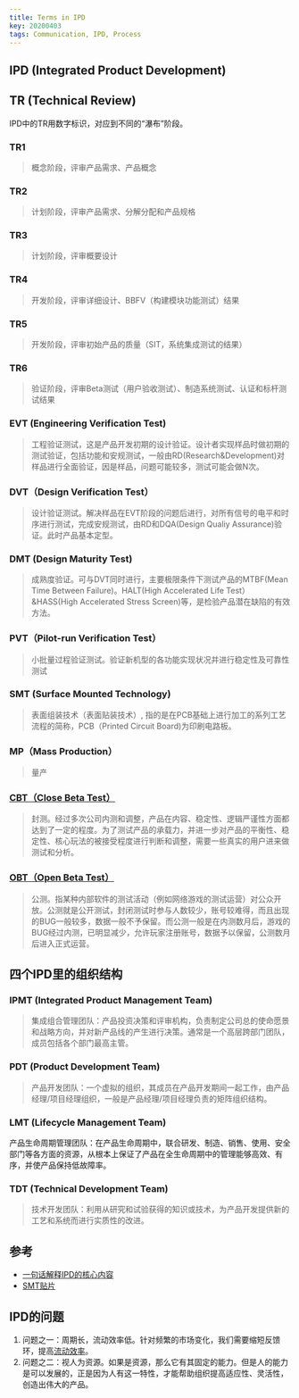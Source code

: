 ```yaml
---
title: Terms in IPD
key: 20200403
tags: Communication, IPD, Process
---
```


## IPD (Integrated Product Development)

## TR (Technical Review)

IPD中的TR用数字标识，对应到不同的“瀑布”阶段。

### TR1 

> 概念阶段，评审产品需求、产品概念

### TR2

> 计划阶段，评审产品需求、分解分配和产品规格

### TR3

> 计划阶段，评审概要设计

### TR4

> 开发阶段，评审详细设计、BBFV（构建模块功能测试）结果

### TR5

> 开发阶段，评审初始产品的质量（SIT，系统集成测试的结果）

### TR6

> 验证阶段，评审Beta测试（用户验收测试）、制造系统测试、认证和标杆测试结果

### EVT (Engineering Verification Test)

> 工程验证测试，这是产品开发初期的设计验证。设计者实现样品时做初期的测试验证，包括功能和安规测试，一般由RD(Research&Development)对样品进行全面验证，因是样品，问题可能较多，测试可能会做N次。

### DVT（Design Verification Test）

> 设计验证测试。解决样品在EVT阶段的问题后进行，对所有信号的电平和时序进行测试，完成安规测试，由RD和DQA(Design Qualiy Assurance)验证。此时产品基本定型。

### DMT (Design Maturity Test)

> 成熟度验证。可与DVT同时进行，主要极限条件下测试产品的MTBF(Mean Time Between Failure)。HALT(High Accelerated Life Test）&HASS(High Accelerated Stress Screen)等，是检验产品潜在缺陷的有效方法。

### PVT（Pilot-run Verification Test）

> 小批量过程验证测试。验证新机型的各功能实现状况并进行稳定性及可靠性测试

### SMT (Surface Mounted Technology)

> 表面组装技术（表面贴装技术）, 指的是在PCB基础上进行加工的系列工艺流程的简称，PCB（Printed Circuit Board)为印刷电路板。

### MP（Mass Production）

> 量产

### [CBT（Close Beta Test）](https://baike.baidu.com/item/封闭测试)

> 封测。经过多次公司内测和调整，产品在内容、稳定性、逻辑严谨性方面都达到了一定的程度。为了测试产品的承载力，并进一步对产品的平衡性、稳定性、核心玩法的被接受程度进行判断和调整，需要一些真实的用户进来做测试和分析。

### [OBT（Open Beta Test）](https://baike.baidu.com/item/公开测试/7026970?fromtitle=公测&fromid=8480446)

> 公测。指某种内部软件的测试活动（例如网络游戏的测试运营）对公众开放。公测就是公开测试，封闭测试时参与人数较少，账号较难得，而且出现的BUG一般较多，数据一般不予保留。而公测一般是在内测数月后，游戏的BUG经过内测，已明显减少，允许玩家注册账号，数据予以保留，公测数月后进入正式运营。

## 四个IPD里的组织结构

### IPMT (Integrated Product Management Team)

> 集成组合管理团队：产品投资决策和评审机构，负责制定公司总的使命愿景和战略方向，并对新产品线的产生进行决策。通常是一个高层跨部门团队，成员包括各个部门最高主管。

### PDT (Product Development Team)

> 产品开发团队：一个虚拟的组织，其成员在产品开发期间一起工作，由产品经理/项目经理组织，一般是产品经理/项目经理负责的矩阵组织结构。

### LMT (Lifecycle Management Team)

产品生命周期管理团队：在产品生命周期中，联合研发、制造、销售、使用、安全部门等各方面的资源，从根本上保证了产品在全生命周期中的管理能够高效、有序，并使产品保持低故障率。

### TDT (Technical Development Team)

> 技术开发团队：利用从研究和试验获得的知识或技术，为产品开发提供新的工艺和系统而进行实质性的改进。

## 参考

* [一句话解释IPD的核心内容](https://www.jianshu.com/p/cd04d7de2413)
* [SMT贴片](https://baike.baidu.com/item/SMT贴片/10112579)

## IPD的问题

1. 问题之一：周期长，流动效率低。针对频繁的市场变化，我们需要缩短反馈环，提高[流动效率](https://www.jrothman.com/mpd/agile/2015/09/resource-efficiency-vs-flow-efficiency-part-1-seeing-your-system/)。
1. 问题之二：视人为资源。如果是资源，那么它有其固定的能力。但是人的能力是可以发展的，正是因为人有这一特性，才能帮助组织提高适应性、灵活性，创造出伟大的产品。